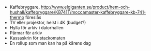 - Kaffebryggare, http://www.elgiganten.se/product/hem-och-hushall/kaffebryggare/KB741T/moccamaster-kaffebryggare-kb-741-thermo föreslås
- TV eller projektor, helst i 4K (budget?)
- Hylla för arkiv i datorhallen
- Pärmar för arkiv
- Kassaskrin för stackomaten
- En rollup som man kan ha på kårens dag
